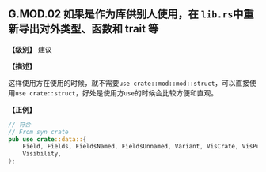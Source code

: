 ## G.MOD.02  如果是作为库供别人使用，在 `lib.rs`中重新导出对外类型、函数和 trait 等

**【级别】** 建议

**【描述】**

这样使用方在使用的时候，就不需要`use crate::mod::mod::struct`，可以直接使用`use crate::struct`，好处是使用方`use`的时候会比较方便和直观。

**【正例】**

```rust
// 符合
// From syn crate
pub use crate::data::{
    Field, Fields, FieldsNamed, FieldsUnnamed, Variant, VisCrate, VisPublic, VisRestricted,
    Visibility,
};
```